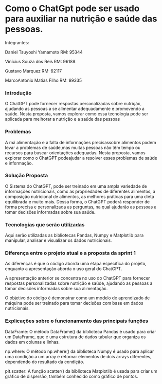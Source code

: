# Como o ChatGpt pode ser usado para auxiliar na nutrição e saúde das pessoas.

Integrantes:

Daniel Tsuyoshi Yamamoto	RM: 95344

Vinícius Souza dos Reis		RM: 96188

Gustavo Marquez			RM: 92117

MarcoAntonio Matias Filho	RM: 99335

### Introdução
O ChatGPT pode fornecer respostas personalizadas sobre nutrição, ajudando as pessoas a se alimentar adequadamente e promovendo a saúde. Nesta proposta, vamos explorar como essa tecnologia pode ser aplicada para melhorar a nutrição e a saúde das pessoas

### Problemas
A má alimentação e a falta de informações precisassobre alimentos podem levar a problemas de saúde,mas muitas pessoas não têm tempo ou recursos para buscar orientações adequadas. Nesta proposta, vamos explorar como o ChatGPT podeajudar a resolver esses problemas de saúde e informação.

### Solução Proposta
O Sistema do ChatGPT, pode ser treinado em uma ampla variedade de informações nutricionais, como as propriedades de diferentes alimentos, a composição nutricional de alimentos, as melhores práticas para uma dieta equilibrada e muito mais. Dessa forma, o ChatGPT poderá responder de forma precisa e personalizada as perguntas, na qual ajudarão as pessoas a tomar decisões informadas sobre sua saúde.

### Tecnologias que serão utilizadas
Aqui serão utilizadas as bibliotecas Pandas, Numpy e Matplotlib para manipular, analisar e visualizar os dados nutricionais.

### Diferença entre o projeto atual e a proposta da sprint 1 
As diferenças é que o código aborda uma etapa específica do projeto, enquanto a apresentação aborda o uso geral do ChatGPT.

A apresentação anterior se concentra no uso do ChatGPT para fornecer respostas personalizadas sobre nutrição e saúde, ajudando as pessoas a tomar decisões informadas sobre sua alimentação.

O objetivo do código é demonstrar como um modelo de aprendizado de máquina pode ser treinado para tomar decisões com base em dados nutricionais.

### Explicações sobre o funcionamento das principais funções
DataFrame: O método DataFrame() da biblioteca Pandas é usado para criar um DataFrame, que é uma estrutura de dados tabular que organiza os dados em colunas e linhas.

np.where: O método np.where() da biblioteca Numpy é usado para aplicar uma condição a um array e retornar elementos de dois arrays diferentes, dependendo do resultado da condição.

plt.scatter:
A função scatter() da biblioteca Matplotlib é usada para criar um gráfico de dispersão, também conhecido como gráfico de pontos.
